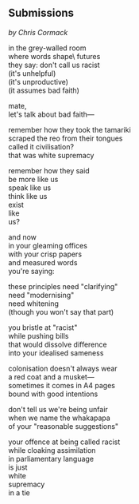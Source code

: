 ## Submissions
*by Chris Cormack*

in the grey-walled room\
                    where words shape\ futures\
they say: don't call us racist\
                    (it's unhelpful)\
                    (it's unproductive)\
                    (it assumes bad faith)

mate,\
let's talk about bad faith—

remember how they took the tamariki\
scraped the reo from their tongues\
called it civilisation?\
                    that was white supremacy

remember how they said\
be more like us\
                    speak like us\
                    think like us\
                    exist\
                    like\
                    us?

and now\
in your gleaming offices\
with your crisp papers\
and measured words\
you're saying:

these principles need "clarifying"\
                    need "modernising"\
                    need whitening\
                    (though you won't say that part)

you bristle at "racist"\
while pushing bills\
that would dissolve difference\
into your idealised sameness

colonisation doesn't always wear\
a red coat and a musket—\
sometimes it comes in A4 pages\
bound with good intentions

don't tell us we're being unfair\
when we name the whakapapa\
of your "reasonable suggestions"

your offence at being called racist\
while cloaking assimilation\
in parliamentary language\
is just\
                    white\
                            supremacy\
                                        in a tie